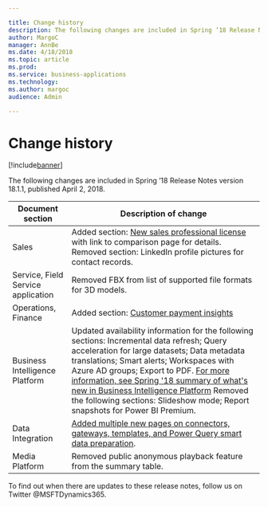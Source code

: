 ```yaml
---

title: Change history
description: The following changes are included in Spring ’18 Release Notes version 18.
author: MargoC
manager: AnnBe
ms.date: 4/18/2018
ms.topic: article
ms.prod: 
ms.service: business-applications
ms.technology: 
ms.author: margoc
audience: Admin

---
```

#  Change history




[!include[banner](../includes/banner.md)]

The following changes are included in Spring ’18 Release Notes version 18.1.1,
published April 2, 2018.

| Document section                   | Description of change                                                                                                                                                                                                                                                                                                                                                                                                               |
|------------------------------------|-------------------------------------------------------------------------------------------------------------------------------------------------------------------------------------------------------------------------------------------------------------------------------------------------------------------------------------------------------------------------------------------------------------------------------------|
| Sales                              | Added section: [New sales professional license](_Dynamics_365_for_3) with link to comparison page for details. Removed section: LinkedIn profile pictures for contact records.                                                                                                                                                                                                                                                     |
| Service, Field Service application | Removed FBX from list of supported file formats for 3D models.                                                                                                                                                                                                                                                                                                                                                                      |
| Operations, Finance                | Added section: [Customer payment insights](_Improved_delivery_of)                                                                                                                                                                                                                                                                                                                                                                  |
| Business Intelligence Platform     | Updated availability information for the following sections: Incremental data refresh; Query acceleration for large datasets; Data metadata translations; Smart alerts; Workspaces with Azure AD groups; Export to PDF. [For more information, see Spring '18 summary of what's new in Business Intelligence Platform](_Spring_’18_summary) Removed the following sections: Slideshow mode; Report snapshots for Power BI Premium. |
| Data Integration                   | [Added multiple new pages on connectors, gateways, templates, and Power Query smart data preparation](_Data_Integration).                                                                                                                                                                                                                                                                                                          |
| Media Platform                     | Removed public anonymous playback feature from the summary table.                                                                                                                                                                                                                                                                                                                                                                   |

To find out when there are updates to these release notes, follow us on Twitter
\@MSFTDynamics365.
